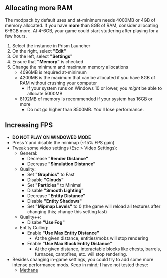 ## Allocating more RAM
The modpack by default uses and at-minimum needs 4000MB or 4GB of memory allocated. If you have **more** than 8GB of RAM, consider allocating 6-8GB more. At 4-6GB, your game could start stuttering after playing for a few hours.

1. Select the instance in Prism Launcher
2. On the right, select **"Edit"**
3. On the left, select **"Settings"**
4. Ensure that **"Memory"** is checked
5. Change the minimum and maximum memory allocations
    - 4096MB is required at-minimum
    - 4200MB is the maximum that can be allocated if you have 8GB of RAM without crushing your computer
        - If your system runs on Windows 10 or lower, you *might* be able to allocate 5000MB
    - 8192MB of memory is recommended if your system has 16GB or more
        - Do not go higher than 8500MB. You'll lose performance.

## Increasing FPS
- **DO NOT PLAY ON WINDOWED MODE**
- Press `Y` and disable the minimap (~15% FPS gain)
- Tweak some video settings (Esc > Video Settings):
    - General:
        - Decrease **"Render Distance"**
        - Decrease **"Simulation Distance"**
    - Quality:
        - Set **"Graphics"** to Fast
        - Disable **"Clouds"**
        - Set **"Particles"** to Minimal
        - Disable **"Smooth Lighting"**
        - Decrease **"Entity Distance"**
        - Disable **"Entity Shadows"**
        - Set **"Mipmap Levels"** to 0 (the game will reload all textures after changing this; change this setting last)
    - Quality++:
        - Disabe **"Use Fog"**
    - Entity Culling:
        - Enable **"Use Max Entity Distance"**
            - At the given distance, entities/mobs will stop rendering
        - Enable **"Use Max Block Entity Distance"**
            - At the given distance, interactable blocks like chests, barrels, furnaces, campfires, etc. will stop rendering.
- Besides changing in-game settings, you could try to add some more intense performance mods. Keep in mind; I have not tested these:
    - [Methane](https://modrinth.com/mod/methane)
